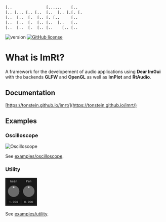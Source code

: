 ```
[..               [......    [..
[.. [... [.. [..  [..  [.. [.[. [.
[..  [..  [.  [.. [. [..     [..
[..  [..  [.  [.. [..  [..   [..
[..  [..  [.  [.. [..    [.. [..
```

![version](https://img.shields.io/badge/version-0.1-red)
[![GitHub license](https://img.shields.io/badge/license-MIT-blue.svg)](https://github.com/mimic-sussex/eppEditor/blob/master/LICENSE)

# What is ImRt?

A framework for the developement of audio applications using __Dear ImGui__ with the backends __GLFW__ and __OpenGL__ as well as __ImPlot__ and __RtAudio__.

## Documentation

[https://tonstein.github.io/imrt/](https://tonstein.github.io/imrt/)

## Examples

### Oscilloscope

<img src="examples/oscilloscope/img/oscilloscope.gif" alt="Oscilloscope" width="2034">

See [examples/oscilloscope](examples/oscilloscope).

### Utility 

<img src="examples/utility/img/utility.png" alt="Oscilloscope" width="100">

See [examples/utility](examples/utility).

